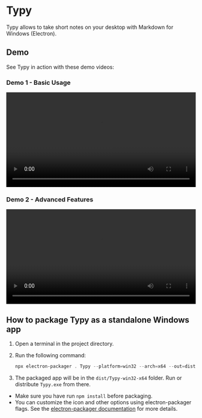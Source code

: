 # Typy

Typy allows to take short notes on your desktop with Markdown for Windows (Electron).

## Demo

See Typy in action with these demo videos:

### Demo 1 - Basic Usage
<video width="100%" controls>
  <source src="resources/demo-1.mp4" type="video/mp4">
  Your browser does not support the video tag.
</video>

### Demo 2 - Advanced Features
<video width="100%" controls>
  <source src="resources/demo-2.mp4" type="video/mp4">
  Your browser does not support the video tag.
</video>

## How to package Typy as a standalone Windows app

1. Open a terminal in the project directory.
2. Run the following command:

   ```powershell
   npx electron-packager . Typy --platform=win32 --arch=x64 --out=dist --overwrite
   ```

3. The packaged app will be in the `dist/Typy-win32-x64` folder. Run or distribute `Typy.exe` from there.

- Make sure you have run `npm install` before packaging.
- You can customize the icon and other options using electron-packager flags. See the [electron-packager documentation](https://github.com/electron/electron-packager) for more details.
